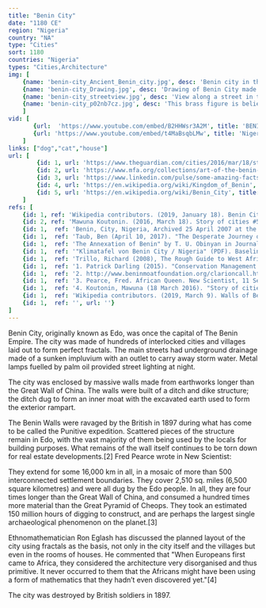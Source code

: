 ```yaml
---
title: "Benin City"
date: "1180 CE"
region: "Nigeria"
country: "NA"
type: "Cities"
sort: 1180
countries: "Nigeria"
types: "Cities,Architecture"
img: [
    {name: 'benin-city_Ancient_Benin_city.jpg', desc: 'Benin city in the 17th century'},
    {name: 'benin-city_Drawing.jpg', desc: 'Drawing of Benin City made by an English officer, 1897'},
    {name: 'benin-city_streetview.jpg', desc: 'View along a street in the royal quarter of Benin City, 1897. Photograph: The British Museum/Trustees of the British Museum'},
    {name: 'benin-city_p02nb7cz.jpg', desc: 'This brass figure is believed to be Prince Oranmiyan. Edo legend says that no one in Benin had ever seen a horse before Oranmiyan arrived!'}
    ]
vid: [
       {url:  'https://www.youtube.com/embed/B2HHWsr3A2M', title: 'BENIN CITY BATTLE 1897'},
       {url: 'https://www.youtube.com/embed/t4MaBsqbLMw', title: 'Nigeria''s Benin Kingdom'}
    ]    
links: ["dog","cat","house"]
url: [
        {id: 1, url: 'https://www.theguardian.com/cities/2016/mar/18/story-of-cities-5-benin-city-edo-nigeria-mighty-medieval-capital-lost-without-trace', title: 'Benin City, the mighty medieval capital now lost without trace', desc: 'With its mathematical layout and earthworks longer than the Great Wall of China, Benin City was one of the best planned cities in the world when London was a place of ‘thievery and murder’. So why is nothing left?' },
        {id: 2, url: 'https://www.mfa.org/collections/art-of-the-benin-kingdom/palace-in-benin-city', title: 'The Palace in Benin City', desc: 'Relief plaque of Edo peoples, Benin kingdom, Nigeria c. 1530-1570. Museum of Fine Arts Boston. ' },
        {id: 3, url: 'https://www.linkedin.com/pulse/some-amazing-facts-great-benin-from-last-2054-years-edward-ekpu', title: 'Some Amazing Facts About GREAT BENIN from the last 2,054 Years', desc: 'In 1691, the Portuguese ship captain, Lourenco Pinto observed:  “Great Benin, where the king resides, is larger than Lisbon; all the streets run straight and as far as the eyes can see." A 17th-century Dutch engraving from Olfert Dapper''s Nauwkeurige Beschrijvinge der Afrikaansche Gewesten, published in Amsterdam in 1668 says: "The king''s palace or court is a square, and is as large as the town of Haarlem and entirely surrounded by a special wall, like that which encircles the town. It is divided into many magnificent palaces, houses, and apartments of the courtiers, and comprises beautiful and long square galleries, about as large as the Exchange at Amsterdam, but one larger than another, resting on wooden pillars, from top to bottom covered with cast copper, on which are engraved the pictures of their war exploits and battles..."' },
        {id: 4, url: 'https://en.wikipedia.org/wiki/Kingdom_of_Benin', title: 'Kingdom of Benin', desc: 'The kingdom of Benin was a pre-colonial kingdom in what is now southern Nigeria. The rulers, known as the Oba were established through hereditary succession. Under these obas Benin became a highly organized state. Its numerous craftsmen were organized into guilds, and the kingdom became famous for its ivory and wood carvers. Its brass smiths and bronze casters excelled at making naturalistic heads, bas-reliefs, and other sculptures...' },
        {id: 5, url: 'https://en.wikipedia.org/wiki/Benin_City', title: 'Benin City', desc: 'Benin City is the capital of Edo State in southern Nigeria. It is situated approximately 40 kilometres (25 mi) north of the Benin River and 320 kilometres (200 mi) by road east of Lagos. Benin City is the centre of Nigeria''s rubber industry, and oil production is also a significant industry. The indigenous people of Benin City are Edo and they speak the Edo language and other Edoid languages. The people of Benin City are known as Edo or Bini. The people of the city have one of the richest dress cultures on the African continent and are known for their beads, body marks, bangles, anklets and raffia work.'}
    ]
refs: [
    {id: 1, ref: 'Wikipedia contributors. (2019, January 18). Benin City. In Wikipedia, The Free Encyclopedia. Retrieved 20:59, February 2, 2019, from', url: 'https://en.wikipedia.org/w/index.php?title=Benin_City&oldid=879000574'},
    {id: 2, ref: 'Mawuna Koutonin. (2016, March 18). Story of cities #5: Benin City, the mighty medieval capital now lost without trace. In The Guardian. Retrieved 20:59, February 2, 2019, from', url: 'https://www.theguardian.com/cities/2016/mar/18/story-of-cities-5-benin-city-edo-nigeria-mighty-medieval-capital-lost-without-trace'},
    {id: 1,  ref: 'Benin, City, Nigeria, Archived 25 April 2007 at the Wayback Machine The Columbia Encyclopedia, Sixth Edition. 2005 Columbia University Press. Retrieved 18 February 2007', url: ''},
    {id: 1,  ref: 'Taub, Ben (April 10, 2017). "The Desperate Journey of a Trafficked Girl". The New Yorker. Archived from the original on April 3, 2017. In 1897, after the Edo slaughtered a British delegation, colonial forces, pledging to end slavery and ritual sacrifice, ransacked the city and burned it to the ground."', url: ''},
    {id: 1,  ref: 'The Annexation of Benin" by T. U. Obinyan in Journal of Black Studies, Vol. 19, No. 1 (September 1988), pp. 29-40. Published by: Sage Publications, Inc. Article Stable', url: ''},
    {id: 1,  ref: '"Klimatafel von Benin City / Nigeria" (PDF). Baseline climate means (1961-1990) from stations all over the world (in German). Deutscher Wetterdienst. Retrieved 9 August 2016.', url: ''},
    {id: 1,  ref: 'Trillo, Richard (2008), The Rough Guide to West Africa, Rough Guides, p. 2629, ISBN 978-1-84353-850-9', url: ''},
    {id: 1,  ref: '1. Patrick Darling (2015). "Conservation Management of the Benin Earthworks of Southern Nigeria: A critical review of past and present action plans". In Korka, Elena. The Protection of Archaeological Heritage in Times of Economic Crisis. Cambridge Scholars Publishing. p. 341-352. ISBN 9781443874113. Retrieved 9 March 2019.', url: ''},
    {id: 1,  ref: '2. http://www.beninmoatfoundation.org/clarioncall.html Archived July 25, 2011, at the Wayback Machine', url: ''},
    {id: 1,  ref: '3. Pearce, Fred. African Queen. New Scientist, 11 September 1999, Issue 2203.', url: ''},
    {id: 1,  ref: '4. Koutonin, Mawuna (18 March 2016). "Story of cities #5: Benin City, the mighty medieval capital now lost without trace". Retrieved 2 April 2018.', url: ''},
    {id: 1,  ref: 'Wikipedia contributors. (2019, March 9). Walls of Benin. In Wikipedia, The Free Encyclopedia. Retrieved 22:53, March 24, 2019, from ', url: 'https://en.wikipedia.org/w/index.php?title=Walls_of_Benin&oldid=886943753'},
    {id: 1,  ref: '', url: ''}
]
---
```


Benin City, originally known as Edo, was once the capital of The Benin Empire. The city was made of hundreds of interlocked cities and villages laid out to form perfect fractals. The main streets had underground drainage made of a sunken impluvium with an outlet to carry away storm water. Metal lamps fuelled by palm oil provided street lighting  at night. 

The city was enclosed by massive walls made from earthworks longer than the Great Wall of China. The walls were built of a ditch and dike structure; the ditch dug to form an inner moat with the excavated earth used to form the exterior rampart.

The Benin Walls were ravaged by the British in 1897 during what has come to be called the Punitive expedition. Scattered pieces of the structure remain in Edo, with the vast majority of them being used by the locals for building purposes. What remains of the wall itself continues to be torn down for real estate developments.[2] Fred Pearce wrote in New Scientist:

They extend for some 16,000 km in all, in a mosaic of more than 500 interconnected settlement boundaries. They cover 2,510 sq. miles (6,500 square kilometres) and were all dug by the Edo people. In all, they are four times longer than the Great Wall of China, and consumed a hundred times more material than the Great Pyramid of Cheops. They took an estimated 150 million hours of digging to construct, and are perhaps the largest single archaeological phenomenon on the planet.[3]

Ethnomathematician Ron Eglash has discussed the planned layout of the city using fractals as the basis, not only in the city itself and the villages but even in the rooms of houses. He commented that "When Europeans first came to Africa, they considered the architecture very disorganised and thus primitive. It never occurred to them that the Africans might have been using a form of mathematics that they hadn’t even discovered yet."[4]

The city was destroyed by British soldiers in 1897. 






